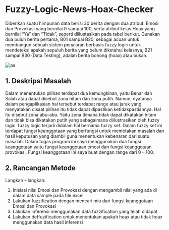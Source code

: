 # Fuzzy-Logic-News-Hoax-Checker
Diberikan suatu himpunan data berisi 30 berita dengan dua atribut: Emosi dan Provokasi yang bernilai 0 sampai 100, serta atribut kelas Hoax yang bernilai “Ya” dan “Tidak”, seperti diilustasikan pada tabel berikut. Gunakan dua puluh berita pertama, B01 sampai B20, sebagai acuan untuk membangun sebuah sistem penalaran berbasis fuzzy logic untuk mendeteksi apakah sepuluh berita yang belum diketahui kelasnya, B21 sampai B30 (Data Testing), adalah berita bohong (hoax) atau bukan.

![aa](https://user-images.githubusercontent.com/15356308/40264490-32546390-5b4f-11e8-8524-bfad10977f1e.JPG)

## 1.	Deskripsi Masalah
Dalam menentukan pilihan terdapat dua kemungkinan, yaitu Benar dan Salah atau dapat disebut zona hitam dan zona putih. Namun, nyatanya dalam pengaplikasian hal tersebut terdapat range atau jarak yang menyatakan disaat pilihan itu tidak dapat dipastikan ketidakpastiannya. Hal itu  disebut zona abu-abu. Yaitu zona dimana tidak dapat dikatakan hitam dan tidak bisa dikatakan putih yang sebagaimana diilustrasikan oleh fuzzy logic. 
fuzzy logic terjadi didalam hal bernama fuzzy set. Dalam fuzzy set ini terdapat fungsi keanggotaan yang berfungsi untuk memetakan masalah dan hasil keputusan yang diambil guna menentukan kebenaran dari suatu masalah. Dalam tugas program ini saya menggunakan dua fungsi keanggotaan yaitu fungsi keanggotaan emosi dan fungsi keanggotaan provokasi. Fungsi keanggotaan ini saya buat dengan range dari 0 – 100.

## 2.	Rancangan Metode
Langkah – langkah:
1.	Inisiasi nilai Emosi dan Provokasi dengan mengambil nilai yang ada di dalam data sample pada file excel
2.	Lakukan fuzzification dengan mencari miu  dari fungsi keanggotaan Emosi dan Provokasi
3.	Lakukan inferensi menggunakan data fuzzification yang telah didapat
4.	Lakukan deffuzification untuk menentukan apakah hoax atau tidak hoax menggunakan data hasil inferensi
